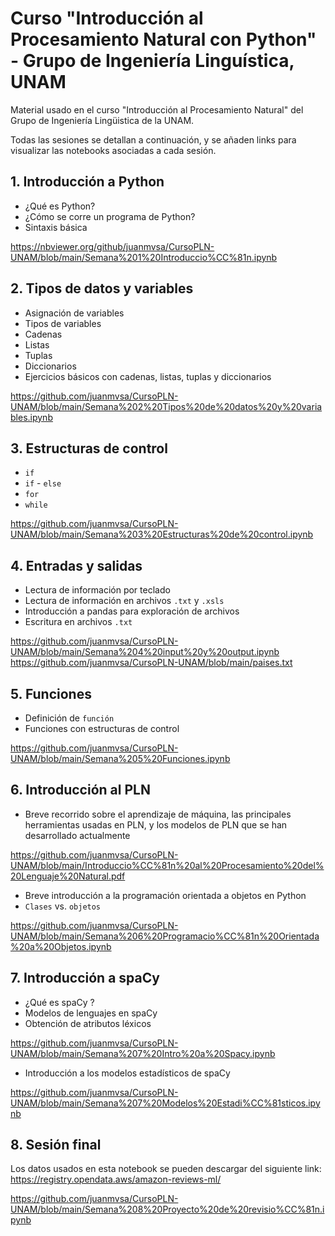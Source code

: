 # Curso "Introducción al Procesamiento Natural con Python" - Grupo de Ingeniería Linguística, UNAM
Material usado en el curso "Introducción al Procesamiento Natural" del Grupo de Ingeniería Lingüistica de la UNAM.

Todas las sesiones se detallan a continuación, y se añaden links para visualizar las notebooks asociadas a cada sesión.

## 1. Introducción a Python
* ¿Qué es Python?
* ¿Cómo se corre un programa de Python?
* Sintaxis básica


https://nbviewer.org/github/juanmvsa/CursoPLN-UNAM/blob/main/Semana%201%20Introduccio%CC%81n.ipynb

## 2. Tipos de datos y variables
* Asignación de variables
* Tipos de variables
* Cadenas
* Listas
* Tuplas
* Diccionarios
* Ejercicios básicos con cadenas, listas, tuplas y diccionarios

https://github.com/juanmvsa/CursoPLN-UNAM/blob/main/Semana%202%20Tipos%20de%20datos%20y%20variables.ipynb

## 3. Estructuras de control
* `if`
* `if` - `else`
* `for` 
* `while`

https://github.com/juanmvsa/CursoPLN-UNAM/blob/main/Semana%203%20Estructuras%20de%20control.ipynb

## 4. Entradas y salidas
* Lectura de información por teclado
* Lectura de información en archivos `.txt` y `.xsls`
* Introducción a pandas para exploración de archivos
* Escritura en archivos `.txt`

https://github.com/juanmvsa/CursoPLN-UNAM/blob/main/Semana%204%20input%20y%20output.ipynb
https://github.com/juanmvsa/CursoPLN-UNAM/blob/main/paises.txt

## 5. Funciones
* Definición de `función`
* Funciones con estructuras de control

https://github.com/juanmvsa/CursoPLN-UNAM/blob/main/Semana%205%20Funciones.ipynb

## 6. Introducción al PLN

* Breve recorrido sobre el aprendizaje de máquina, las principales herramientas usadas en PLN, y los modelos de PLN que se han desarrollado actualmente

https://github.com/juanmvsa/CursoPLN-UNAM/blob/main/Introduccio%CC%81n%20al%20Procesamiento%20del%20Lenguaje%20Natural.pdf

* Breve introducción a la programación orientada a objetos en Python
* `Clases` vs. `objetos`

https://github.com/juanmvsa/CursoPLN-UNAM/blob/main/Semana%206%20Programacio%CC%81n%20Orientada%20a%20Objetos.ipynb

## 7. Introducción a spaCy

* ¿Qué es spaCy ? 
* Modelos de lenguajes en spaCy
* Obtención de atributos léxicos

https://github.com/juanmvsa/CursoPLN-UNAM/blob/main/Semana%207%20Intro%20a%20Spacy.ipynb

* Introducción a los modelos estadísticos de spaCy

https://github.com/juanmvsa/CursoPLN-UNAM/blob/main/Semana%207%20Modelos%20Estadi%CC%81sticos.ipynb

## 8. Sesión final

Los datos usados en esta notebook se pueden descargar del siguiente link: https://registry.opendata.aws/amazon-reviews-ml/

https://github.com/juanmvsa/CursoPLN-UNAM/blob/main/Semana%208%20Proyecto%20de%20revisio%CC%81n.ipynb
